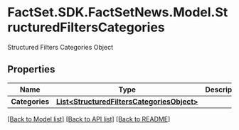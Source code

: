 # FactSet.SDK.FactSetNews.Model.StructuredFiltersCategories
Structured Filters Categories Object

## Properties

Name | Type | Description | Notes
------------ | ------------- | ------------- | -------------
**Categories** | [**List&lt;StructuredFiltersCategoriesObject&gt;**](StructuredFiltersCategoriesObject.md) |  | [optional] 

[[Back to Model list]](../README.md#documentation-for-models) [[Back to API list]](../README.md#documentation-for-api-endpoints) [[Back to README]](../README.md)

